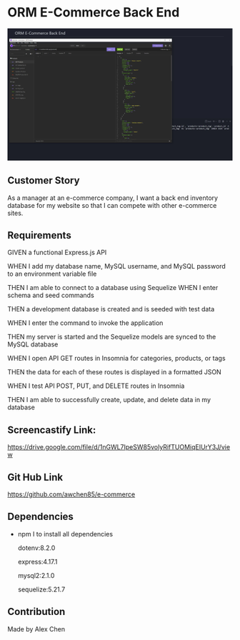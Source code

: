 # ORM E-Commerce Back End

![Screenshot of ORM Back End](/ORM%20SS.JPG)

## Customer Story

As a manager at an e-commerce company, I want a back end inventory database for my website so that I can compete with other e-commerce sites.


## Requirements

GIVEN a functional Express.js API

WHEN I add my database name, MySQL username, and MySQL password to an environment variable file

THEN I am able to connect to a database using Sequelize
WHEN I enter schema and seed commands

THEN a development database is created and is seeded with test data

WHEN I enter the command to invoke the application

THEN my server is started and the Sequelize models are synced to the MySQL database

WHEN I open API GET routes in Insomnia for categories, products, or tags

THEN the data for each of these routes is displayed in a formatted JSON

WHEN I test API POST, PUT, and DELETE routes in Insomnia

THEN I am able to successfully create, update, and delete data in my database


## Screencastify Link:
https://drive.google.com/file/d/1nGWL7IpeSW85volyRifTUOMiqEIUrY3J/view

## Git Hub Link
https://github.com/awchen85/e-commerce

## Dependencies
- npm I to install all dependencies

    dotenv:8.2.0

    express:4.17.1

    mysql2:2.1.0

    sequelize:5.21.7

## Contribution
Made by Alex Chen